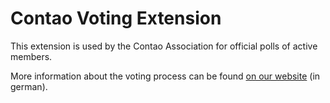 
# Contao Voting Extension

This extension is used by the Contao Association for official polls of active members.

More information about the voting process can be found [on our website][1] (in german).


[1]: https://association.contao.org/mittelverwendung.html
